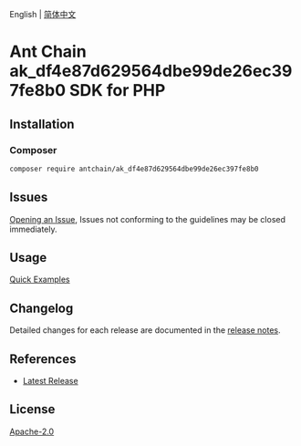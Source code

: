 English | [简体中文](README-CN.md)

# Ant Chain ak_df4e87d629564dbe99de26ec397fe8b0 SDK for PHP

## Installation

### Composer

```bash
composer require antchain/ak_df4e87d629564dbe99de26ec397fe8b0
```

## Issues

[Opening an Issue](https://github.com/alipay/antchain-openapi-prod-sdk/issues/new), Issues not conforming to the guidelines may be closed immediately.

## Usage

[Quick Examples](https://github.com/alipay/antchain-openapi-prod-sdk/blob/master/docs/0-Examples-EN.md#quick-examples)

## Changelog

Detailed changes for each release are documented in the [release notes](./ChangeLog.txt).

## References

* [Latest Release](https://github.com/antchain-openapi-sdk-php)

## License

[Apache-2.0](http://www.apache.org/licenses/LICENSE-2.0)
